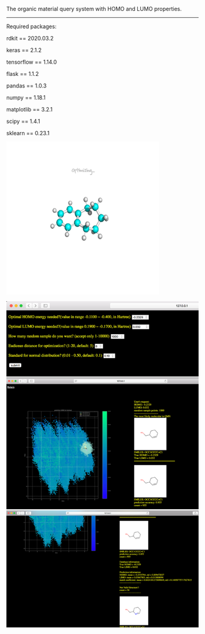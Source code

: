 The organic material query system with HOMO and LUMO properties.

-------------------------

Required packages:

rdkit == 2020.03.2

keras == 2.1.2

tensorflow == 1.14.0

flask == 1.1.2

pandas == 1.0.3

numpy == 1.18.1

matplotlib == 3.2.1

scipy == 1.4.1

sklearn == 0.23.1



<img src="https://github.com/minhsueh/ml-with-ms/blob/master/static/back.gif" width="400" height="400" />

![alt text](https://github.com/minhsueh/ml-with-ms/blob/master/web_pic/1.png)
![alt text](https://github.com/minhsueh/ml-with-ms/blob/master/web_pic/2.png)
![alt text](https://github.com/minhsueh/ml-with-ms/blob/master/web_pic/3.png)
